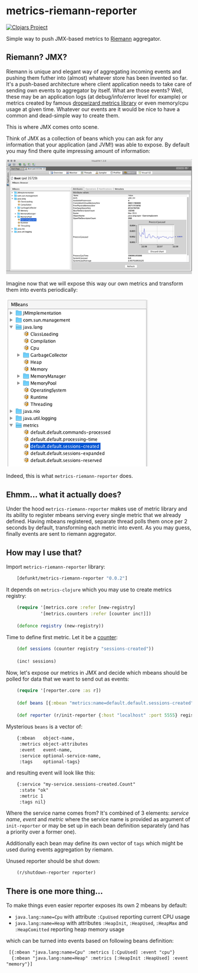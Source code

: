 # metrics-riemann-reporter 

[![Clojars Project](https://img.shields.io/clojars/v/defunkt/metrics-riemann-reporter.svg)](https://clojars.org/defunkt/metrics-riemann-reporter)

Simple way to push JMX-based metrics to [Riemann](http://riemann.io/) aggregator. 

## Riemann? JMX?

Riemann is unique and elegant way of aggregating incoming events and pushing them futher into (almost) whatever store has been invented so far.
It's a push-based architecture where client application needs to take care of sending own events to aggregator by itself. What are those events?
Well, these may be an application logs (at debug/info/error level for example) or metrics created by famous [dropwizard metrics library](http://metrics.dropwizard.io)
or even memory/cpu usage at given time. Whatever our events are it would be nice to have a common and dead-simple way to create them.

This is where JMX comes onto scene.

Think of JMX as a collection of beans which you can ask for any information that your application (and JVM!) was able to expose.
By default you may find there quite impressing amount of information:

![VisualVM 1](images/VisualVM_1.png?raw=true "JMX mbeans")

Imagine now that we will expose this way our own metrics and transform them into events periodically:

![VisualVM 2](images/VisualVM_2.png?raw=true "Metrics exposed")

Indeed, this is what `metrics-riemann-reporter` does.

## Ehmm... what it actually does?

Under the hood `metrics-riemann-reporter` makes use of metric library and its ability to register mbeans serving every single metric that we already defined.
Having mbeans registered, separate thread polls them once per 2 seconds by default, transforming each metric into event. As you may guess, finally events are sent to riemann aggregator.

## How may I use that?

Import `metrics-riemann-reporter` library:

``` clojure
    [defunkt/metrics-riemann-reporter "0.0.2"]
```

    
It depends on `metrics-clojure` which you may use to create metrics registry:

``` clojure
    (require '[metrics.core :refer [new-registry]
             '[metrics.counters :refer [counter inc!]])
    
    (defonce registry (new-registry))
```

Time to define first metric. Let it be a [counter](http://metrics.dropwizard.io/3.2.2/manual/core.html):

``` clojure
    (def sessions (counter registry "sessions-created"))

    (inc! sessions)
```
Now, let's expose our metrics in JMX and decide which mbeans should be polled for data that we want to send out as events:

``` clojure
    (require '[reporter.core :as r])

    (def beans [{:mbean "metrics:name=default.default.sessions-created" :metrics [:Count] :event "sessions-created"}])
    
    (def reporter (r/init-reporter {:host "localhost" :port 5555} registry "my-service" beans))
```
    
Mysterious `beans` is a vector of:

``` edn
    {:mbean   object-name,
     :metrics object-attributes
     :event   event-name,
     :service optional-service-name,
     :tags    optional-tags}
```

and resulting event will look like this:
    
``` edn
    {:service "my-service.sessions-created.Count"
     :state "ok"
     :metric 1
     :tags nil}
```
     
Where the service name comes from? It's combined of 3 elements: _service name_, _event_ and _metric_ where the service name is provided as argument of `init-reporter` or may be set up in each bean definition separately (and has a priority over a former one).

Additionally each bean may define its own vector of `tags` which might be used during events aggregation by riemann.

Unused reporter should be shut down:

``` clojure
    (r/shutdown-reporter reporter)
```

## There is one more thing...

To make things even easier reporter exposes its own 2 mbeans by default:

 - `java.lang:name=Cpu` with attribute `:CpuUsed` reporting current CPU usage
 - `java.lang:name=Heap` with attributes `:HeapInit`, `:HeapUsed`, `:HeapMax` and `:HeapComitted` reporting heap memory usage
 
 which can be turned into events based on following beans definition:
 
     [{:mbean "java.lang:name=Cpu" :metrics [:CpuUsed] :event "cpu"}
      {:mbean "java.lang:name=Heap" :metrics [:HeapInit :HeapUsed] :event "memory"}] 
 



